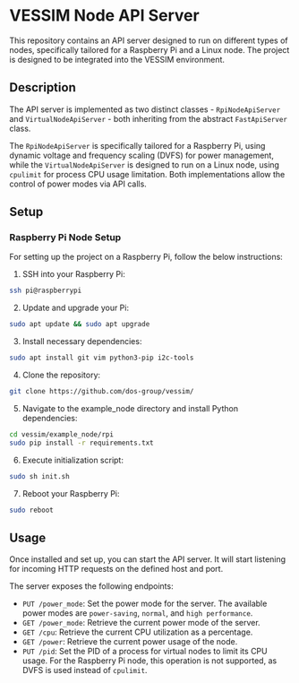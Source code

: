 # VESSIM Node API Server

This repository contains an API server designed to run on different types of
nodes, specifically tailored for a Raspberry Pi and a Linux node. The project
is designed to be integrated into the VESSIM environment.

## Description

The API server is implemented as two distinct classes - `RpiNodeApiServer` and
`VirtualNodeApiServer` - both inheriting from the abstract `FastApiServer`
class.

The `RpiNodeApiServer` is specifically tailored for a Raspberry Pi, using
dynamic voltage and frequency scaling (DVFS) for power management, while the
`VirtualNodeApiServer` is designed to run on a Linux node, using `cpulimit` for
process CPU usage limitation. Both implementations allow the control of power
modes via API calls.

## Setup
### Raspberry Pi Node Setup

For setting up the project on a Raspberry Pi, follow the below instructions:

1. SSH into your Raspberry Pi:
```bash
ssh pi@raspberrypi
```

2. Update and upgrade your Pi:
```bash
sudo apt update && sudo apt upgrade
```

3. Install necessary dependencies:
```bash
sudo apt install git vim python3-pip i2c-tools
```

4. Clone the repository:
```bash
git clone https://github.com/dos-group/vessim/
```

5. Navigate to the example_node directory and install Python dependencies:
```bash
cd vessim/example_node/rpi
sudo pip install -r requirements.txt
```

6. Execute initialization script:
```bash
sudo sh init.sh
```

7. Reboot your Raspberry Pi:
```bash
sudo reboot
```

## Usage

Once installed and set up, you can start the API server. It will start
listening for incoming HTTP requests on the defined host and port.

The server exposes the following endpoints:

- `PUT /power_mode`: Set the power mode for the server. The available power modes are `power-saving`, `normal`, and `high performance`.
- `GET /power_mode`: Retrieve the current power mode of the server.
- `GET /cpu`: Retrieve the current CPU utilization as a percentage.
- `GET /power`: Retrieve the current power usage of the node.
- `PUT /pid`: Set the PID of a process for virtual nodes to limit its CPU usage. For the Raspberry Pi node, this operation is not supported, as DVFS is used instead of `cpulimit`.
